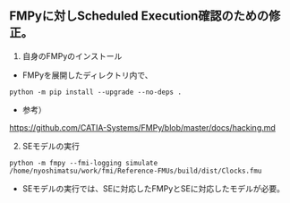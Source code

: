 ## FMPyに対しScheduled Execution確認のための修正。

1. 自身のFMPyのインストール

- FMPyを展開したディレクトリ内で、

```
python -m pip install --upgrade --no-deps .
```

- 参考）

https://github.com/CATIA-Systems/FMPy/blob/master/docs/hacking.md


2. SEモデルの実行

```
python -m fmpy --fmi-logging simulate /home/nyoshimatsu/work/fmi/Reference-FMUs/build/dist/Clocks.fmu
```

- SEモデルの実行では、SEに対応したFMPyとSEに対応したモデルが必要。
